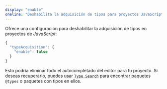 ```yaml
---
display: "enable"
oneline: "Deshabilita la adquisición de tipos para proyectos JavaScript."
---
```


Ofrece una configuración para deshabilitar la adquisición de tipos en proyectos de *JavaScript*:

```ts
{
  "typeAcquisition": {
    "enable": false
  }
}
```

Esto podría eliminar todo el autocompletado del editor para tu proyecto. Si deseas recuperarlo, puedes usar [`Type Search`](https://www.typescriptlang.org/dt/search) para encontrar paquetes `@types` o paquetes con tipos en ellos.

